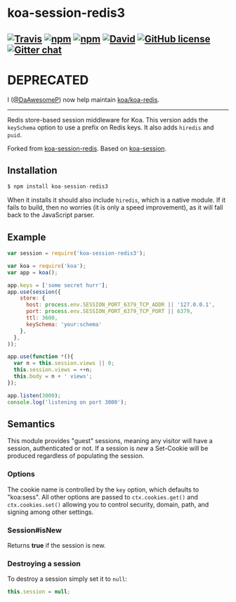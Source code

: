 koa-session-redis3
==================
[![Travis](https://img.shields.io/travis/DaAwesomeP/koa-session-redis3.svg?style=flat-square)](https://travis-ci.org/DaAwesomeP/koa-session-redis3) [![npm](https://img.shields.io/npm/v/koa-session-redis3.svg?style=flat-square)](https://www.npmjs.com/package/koa-session-redis3) [![npm](https://img.shields.io/npm/dm/koa-session-redis3.svg?style=flat-square)](https://www.npmjs.com/package/koa-session-redis3) [![David](https://img.shields.io/david/DaAwesomeP/koa-session-redis3.svg?style=flat-square)](https://david-dm.org/DaAwesomeP/koa-session-redis3) [![GitHub license](https://img.shields.io/github/license/DaAwesomeP/koa-session-redis3.svg?style=flat-square)](https://github.com/DaAwesomeP/koa-session-redis3/blob/master/LICENSE) [![Gitter chat](https://img.shields.io/badge/gitter-join%20chat-1DCE73.svg?style=flat-square)](https://gitter.im/DaAwesomeP/koa-session-redis3)
---

# DEPRECATED
I ([@DaAwesomeP](https://github.com/DaAwesomeP)) now help maintain [koa/koa-redis](https://github.com/koajs/koa-redis).

---
Redis store-based session middleware for Koa. This version adds the `keySchema` option to use a prefix on Redis keys. It also adds `hiredis` and `puid`.

Forked from [koa-session-redis](https://github.com/Chilledheart/koa-session-redis). Based on [koa-session](https://github.com/koajs/session).

## Installation

```javascript
$ npm install koa-session-redis3
```
When it installs it should also include `hiredis`, which is a native module. If it fails to build, then no worries (it is only a speed improvement), as it will fall back to the JavaScript parser.

## Example

```javascript
var session = require('koa-session-redis3');

var koa = require('koa');
var app = koa();

app.keys = ['some secret hurr'];
app.use(session({
    store: {
      host: process.env.SESSION_PORT_6379_TCP_ADDR || '127.0.0.1',
      port: process.env.SESSION_PORT_6379_TCP_PORT || 6379,
      ttl: 3600,
      keySchema: 'your:schema'
    },
  },
));

app.use(function *(){
  var n = this.session.views || 0;
  this.session.views = ++n;
  this.body = n + ' views';
});

app.listen(3000);
console.log('listening on port 3000');
```

## Semantics

This module provides "guest" sessions, meaning any visitor will have a session, authenticated or not. If a session is _new_ a Set-Cookie will be produced regardless of populating the session.

### Options

The cookie name is controlled by the `key` option, which defaults to "koa:sess". All other options are passed to `ctx.cookies.get()` and `ctx.cookies.set()` allowing you to control security, domain, path, and signing among other settings.

### Session#isNew

  Returns __true__ if the session is new.

### Destroying a session

To destroy a session simply set it to `null`:

```javascript
this.session = null;
```
